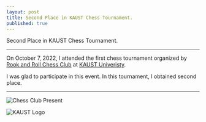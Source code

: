 ```yaml
---
layout: post
title: Second Place in KAUST Chess Tournament.
published: true
---
```


Second Place in KAUST Chess Tournament.

---


On October 7, 2022, I attended the first chess tournament organized by [Rook and Roll Chess Club](https://campusconnect.kaust.edu.sa/rooknroll/home/) at [KAUST Univeristy](https://www.kaust.edu.sa/).

I was glad to participate in this event. In this tournament, I obtained second place.

---

![Chess Club Present](https://burlachenkok.github.io/materials/chess-club-kaust-present.png)

![KAUST Logo](https://burlachenkok.github.io/materials/KAUST-logo.png)
